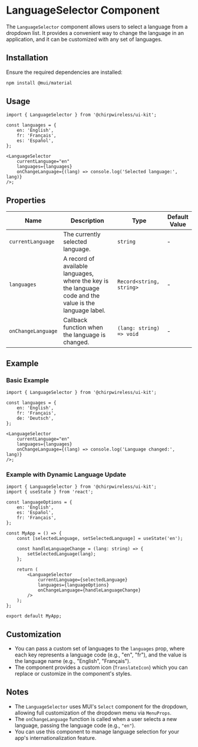 # LanguageSelector Component

The `LanguageSelector` component allows users to select a language from a dropdown list. It provides a convenient way to change the language in an application, and it can be customized with any set of languages.

## Installation

Ensure the required dependencies are installed:

```bash
npm install @mui/material
```

## Usage

```tsx
import { LanguageSelector } from '@chirpwireless/ui-kit';

const languages = {
    en: 'English',
    fr: 'Français',
    es: 'Español',
};

<LanguageSelector
    currentLanguage="en"
    languages={languages}
    onChangeLanguage={(lang) => console.log('Selected language:', lang)}
/>;
```

## Properties

| Name               | Description                                                                                              | Type                     | Default Value |
| ------------------ | -------------------------------------------------------------------------------------------------------- | ------------------------ | ------------- |
| `currentLanguage`  | The currently selected language.                                                                         | `string`                 | -             |
| `languages`        | A record of available languages, where the key is the language code and the value is the language label. | `Record<string, string>` | -             |
| `onChangeLanguage` | Callback function when the language is changed.                                                          | `(lang: string) => void` | -             |

## Example

### Basic Example

```tsx
import { LanguageSelector } from '@chirpwireless/ui-kit';

const languages = {
    en: 'English',
    fr: 'Français',
    de: 'Deutsch',
};

<LanguageSelector
    currentLanguage="en"
    languages={languages}
    onChangeLanguage={(lang) => console.log('Language changed:', lang)}
/>;
```

### Example with Dynamic Language Update

```tsx
import { LanguageSelector } from '@chirpwireless/ui-kit';
import { useState } from 'react';

const languageOptions = {
    en: 'English',
    es: 'Español',
    fr: 'Français',
};

const MyApp = () => {
    const [selectedLanguage, setSelectedLanguage] = useState('en');

    const handleLanguageChange = (lang: string) => {
        setSelectedLanguage(lang);
    };

    return (
        <LanguageSelector
            currentLanguage={selectedLanguage}
            languages={languageOptions}
            onChangeLanguage={handleLanguageChange}
        />
    );
};

export default MyApp;
```

## Customization

- You can pass a custom set of languages to the `languages` prop, where each key represents a language code (e.g., "en", "fr"), and the value is the language name (e.g., "English", "Français").
- The component provides a custom icon (`TranslateIcon`) which you can replace or customize in the component's styles.

## Notes

- The `LanguageSelector` uses MUI's `Select` component for the dropdown, allowing full customization of the dropdown menu via `MenuProps`.
- The `onChangeLanguage` function is called when a user selects a new language, passing the language code (e.g., `"en"`).
- You can use this component to manage language selection for your app's internationalization feature.
